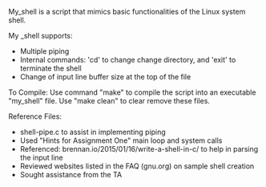 My_shell is a script that mimics basic functionalities of the Linux system shell. 

My _shell supports: 
- Multiple piping
- Internal commands: 'cd' to change change directory, and 'exit' to terminate the shell
- Change of input line buffer size at the top of the file 

To Compile: 
Use command "make" to compile the script into an executable "my_shell" file. Use "make clean" to clear remove these files.

Reference Files: 
- shell-pipe.c to assist in implementing piping 
- Used "Hints for Assignment One" main loop and system calls 
- Referenced: brennan.io/2015/01/16/write-a-shell-in-c/ to help in parsing the input line 
- Reviewed websites listed in the FAQ (gnu.org) on sample shell creation
- Sought assistance from the TA
